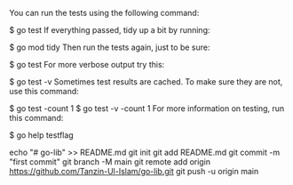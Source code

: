 You can run the tests using the following command:

$ go test
If everything passed, tidy up a bit by running:

$ go mod tidy
Then run the tests again, just to be sure:

$ go test
For more verbose output try this:

$ go test -v
Sometimes test results are cached. To make sure they are not, use this command:

$ go test -count 1
$ go test -v -count 1
For more information on testing, run this command:

$ go help testflag



echo "# go-lib" >> README.md
git init
git add README.md
git commit -m "first commit"
git branch -M main
git remote add origin https://github.com/Tanzin-Ul-Islam/go-lib.git
git push -u origin main